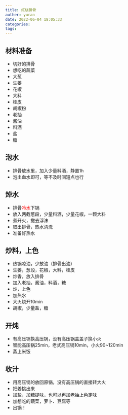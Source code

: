 ```yaml
---
title: 红烧排骨
auther: yuran
date: 2022-06-04 18:05:33
categories:
tags:
---
```


## 材料准备
- 切好的排骨
- 想吃的蔬菜
- 大葱
- 生姜
- 花椒
- 大料
- 桂皮
- 胡椒粉
- 老抽
- 酱油
- 料酒
- 盐
- 糖

## 泡水
- 排骨放水里，加入少量料酒，静置1h
- 泡出血水即可，等不及时间短点也行

## 焯水
- 排骨<font color = red>冷水</font>下锅
- 放入两截葱段，少量料酒，少量花椒，一颗大料
- 煮开火，撇去浮沫
- 取出排骨，热水清洗
- 准备好热水

## 炒料，上色
- 热锅凉油，少放油（排骨出油）
- 生姜，葱段，花椒，大料，桂皮
- 炒香，放入排骨
- 加入老抽，酱油，料酒，糖
- 炒，上色
- 加热水
- 大火烧开10min
- 胡椒，少量盐，糖

## 开炖
- 有高压锅换高压锅，没有高压锅盖盖子换小火
- 智能高压锅25min，老式高压锅10min，小火90~120min
- 蒸上米饭

## 收汁
- 用高压锅的放回原锅，没有高压锅的直接转大火
- 把姜挑出来
- 加盐，加糖提味，也可以再加老抽上色定味
- 加想吃的蔬菜，萝卜、豆腐等
- 出锅！
